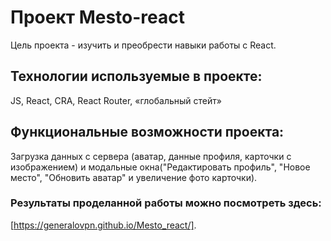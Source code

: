 # Проект Mesto-react
Цель проекта - изучить и преобрести навыки работы с React.
## **Технологии используемые в проекте:**
JS, React, CRA, React Router, «глобальный стейт»
## **Функциональные возможности проекта:**
Загрузка данных с сервера (аватар, данные профиля, карточки с изображением) и модальные окна("Редактировать профиль", "Новое место", "Обновить аватар" и увеличение фото карточки).
### **Результаты проделанной работы можно посмотреть здесь:**
[https://generalovpn.github.io/Mesto_react/].